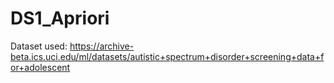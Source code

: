 # DS1_Apriori

Dataset used: https://archive-beta.ics.uci.edu/ml/datasets/autistic+spectrum+disorder+screening+data+for+adolescent
